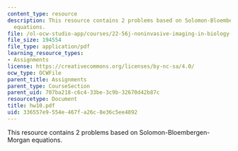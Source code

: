 ```yaml
---
content_type: resource
description: This resource contains 2 problems based on Solomon-Bloembergen-Morgan
  equations.
file: /ol-ocw-studio-app/courses/22-56j-noninvasive-imaging-in-biology-and-medicine-fall-2005/336557e9554e467fa26c8e36c5ee4892_hw10.pdf
file_size: 194554
file_type: application/pdf
learning_resource_types:
- Assignments
license: https://creativecommons.org/licenses/by-nc-sa/4.0/
ocw_type: OCWFile
parent_title: Assignments
parent_type: CourseSection
parent_uid: 707ba218-c6c4-33be-3c9b-32670d42b87c
resourcetype: Document
title: hw10.pdf
uid: 336557e9-554e-467f-a26c-8e36c5ee4892
---
```

This resource contains 2 problems based on Solomon-Bloembergen-Morgan equations.